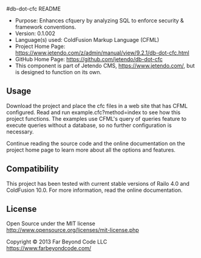#db-dot-cfc README

- Purpose: Enhances cfquery by analyzing SQL to enforce security & framework conventions.
- Version: 0.1.002
- Language(s) used: ColdFusion Markup Language (CFML)
- Project Home Page: https://www.jetendo.com/z/admin/manual/view/9.2.1/db-dot-cfc.html
- GitHub Home Page: https://github.com/jetendo/db-dot-cfc
- This component is part of Jetendo CMS, https://www.jetendo.com/, but is designed to function on its own.

## Usage

Download the project and place the cfc files in a web site that has CFML configured.  Read and run example.cfc?method=index to see how this project functions.  The examples use CFML's query of queries feature to execute queries without a database, so no further configuration is necessary.

Continue reading the source code and the online documentation on the project home page to learn more about all the options and features.

## Compatibility

This project has been tested with current stable versions of Railo 4.0 and ColdFusion 10.0.  For more information, read the online documentation.

## License

Open Source under the MIT license  
http://www.opensource.org/licenses/mit-license.php

Copyright &copy; 2013 Far Beyond Code LLC  
https://www.farbeyondcode.com/

